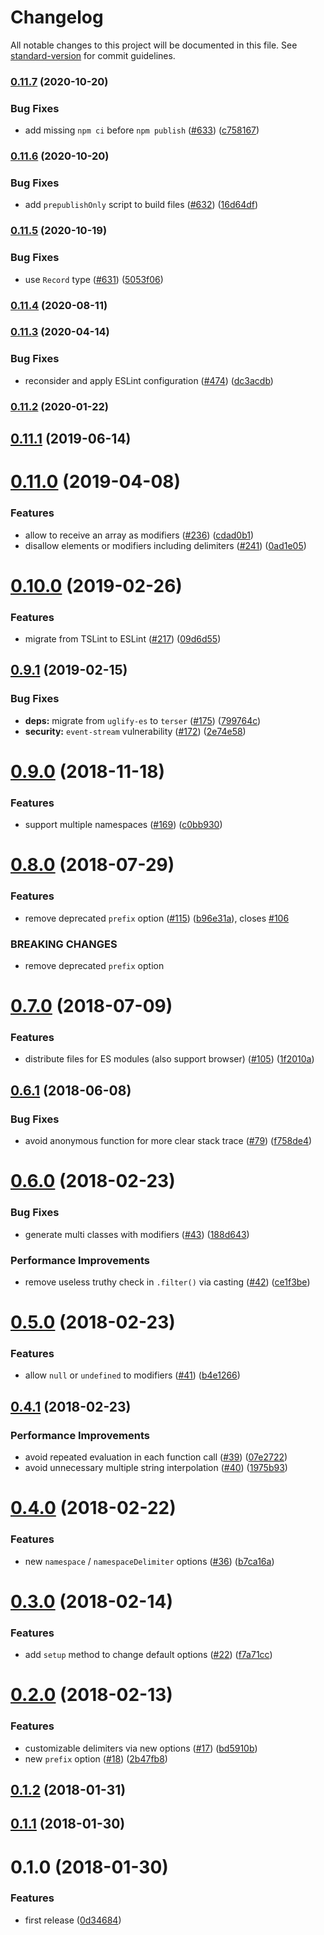 # Changelog

All notable changes to this project will be documented in this file. See [standard-version](https://github.com/conventional-changelog/standard-version) for commit guidelines.

### [0.11.7](https://github.com/ybiquitous/bem-ts/compare/v0.11.6...v0.11.7) (2020-10-20)

### Bug Fixes

- add missing `npm ci` before `npm publish` ([#633](https://github.com/ybiquitous/bem-ts/issues/633)) ([c758167](https://github.com/ybiquitous/bem-ts/commit/c7581676b6ce01a35d3d3ffefc7eda445958e6ba))

### [0.11.6](https://github.com/ybiquitous/bem-ts/compare/v0.11.5...v0.11.6) (2020-10-20)

### Bug Fixes

- add `prepublishOnly` script to build files ([#632](https://github.com/ybiquitous/bem-ts/issues/632)) ([16d64df](https://github.com/ybiquitous/bem-ts/commit/16d64dfbfe738483e2fd304c0e135085cada8b79))

### [0.11.5](https://github.com/ybiquitous/bem-ts/compare/v0.11.4...v0.11.5) (2020-10-19)

### Bug Fixes

- use `Record` type ([#631](https://github.com/ybiquitous/bem-ts/issues/631)) ([5053f06](https://github.com/ybiquitous/bem-ts/commit/5053f06de58541d836e9e78c1cdc729df3770f8a))

### [0.11.4](https://github.com/ybiquitous/bem-ts/compare/v0.11.3...v0.11.4) (2020-08-11)

### [0.11.3](https://github.com/ybiquitous/bem-ts/compare/v0.11.2...v0.11.3) (2020-04-14)

### Bug Fixes

- reconsider and apply ESLint configuration ([#474](https://github.com/ybiquitous/bem-ts/issues/474)) ([dc3acdb](https://github.com/ybiquitous/bem-ts/commit/dc3acdbddcc4bbe5f545dc8d8f31e79f46f3b048))

### [0.11.2](https://github.com/ybiquitous/bem-ts/compare/v0.11.1...v0.11.2) (2020-01-22)

<a name="0.11.1"></a>

## [0.11.1](https://github.com/ybiquitous/bem-ts/compare/v0.11.0...v0.11.1) (2019-06-14)

<a name="0.11.0"></a>

# [0.11.0](https://github.com/ybiquitous/bem-ts/compare/v0.10.0...v0.11.0) (2019-04-08)

### Features

- allow to receive an array as modifiers ([#236](https://github.com/ybiquitous/bem-ts/issues/236)) ([cdad0b1](https://github.com/ybiquitous/bem-ts/commit/cdad0b1))
- disallow elements or modifiers including delimiters ([#241](https://github.com/ybiquitous/bem-ts/issues/241)) ([0ad1e05](https://github.com/ybiquitous/bem-ts/commit/0ad1e05))

<a name="0.10.0"></a>

# [0.10.0](https://github.com/ybiquitous/bem-ts/compare/v0.9.1...v0.10.0) (2019-02-26)

### Features

- migrate from TSLint to ESLint ([#217](https://github.com/ybiquitous/bem-ts/issues/217)) ([09d6d55](https://github.com/ybiquitous/bem-ts/commit/09d6d55))

<a name="0.9.1"></a>

## [0.9.1](https://github.com/ybiquitous/bem-ts/compare/v0.9.0...v0.9.1) (2019-02-15)

### Bug Fixes

- **deps:** migrate from `uglify-es` to `terser` ([#175](https://github.com/ybiquitous/bem-ts/issues/175)) ([799764c](https://github.com/ybiquitous/bem-ts/commit/799764c))
- **security:** `event-stream` vulnerability ([#172](https://github.com/ybiquitous/bem-ts/issues/172)) ([2e74e58](https://github.com/ybiquitous/bem-ts/commit/2e74e58))

<a name="0.9.0"></a>

# [0.9.0](https://github.com/ybiquitous/bem-ts/compare/v0.8.0...v0.9.0) (2018-11-18)

### Features

- support multiple namespaces ([#169](https://github.com/ybiquitous/bem-ts/issues/169)) ([c0bb930](https://github.com/ybiquitous/bem-ts/commit/c0bb930))

<a name="0.8.0"></a>

# [0.8.0](https://github.com/ybiquitous/bem-ts/compare/v0.7.0...v0.8.0) (2018-07-29)

### Features

- remove deprecated `prefix` option ([#115](https://github.com/ybiquitous/bem-ts/issues/115)) ([b96e31a](https://github.com/ybiquitous/bem-ts/commit/b96e31a)), closes [#106](https://github.com/ybiquitous/bem-ts/issues/106)

### BREAKING CHANGES

- remove deprecated `prefix` option

<a name="0.7.0"></a>

# [0.7.0](https://github.com/ybiquitous/bem-ts/compare/v0.6.1...v0.7.0) (2018-07-09)

### Features

- distribute files for ES modules (also support browser) ([#105](https://github.com/ybiquitous/bem-ts/issues/105)) ([1f2010a](https://github.com/ybiquitous/bem-ts/commit/1f2010a))

<a name="0.6.1"></a>

## [0.6.1](https://github.com/ybiquitous/bem-ts/compare/v0.6.0...v0.6.1) (2018-06-08)

### Bug Fixes

- avoid anonymous function for more clear stack trace ([#79](https://github.com/ybiquitous/bem-ts/issues/79)) ([f758de4](https://github.com/ybiquitous/bem-ts/commit/f758de4))

<a name="0.6.0"></a>

# [0.6.0](https://github.com/ybiquitous/bem-ts/compare/v0.5.0...v0.6.0) (2018-02-23)

### Bug Fixes

- generate multi classes with modifiers ([#43](https://github.com/ybiquitous/bem-ts/issues/43)) ([188d643](https://github.com/ybiquitous/bem-ts/commit/188d643))

### Performance Improvements

- remove useless truthy check in `.filter()` via casting ([#42](https://github.com/ybiquitous/bem-ts/issues/42)) ([ce1f3be](https://github.com/ybiquitous/bem-ts/commit/ce1f3be))

<a name="0.5.0"></a>

# [0.5.0](https://github.com/ybiquitous/bem-ts/compare/v0.4.1...v0.5.0) (2018-02-23)

### Features

- allow `null` or `undefined` to modifiers ([#41](https://github.com/ybiquitous/bem-ts/issues/41)) ([b4e1266](https://github.com/ybiquitous/bem-ts/commit/b4e1266))

<a name="0.4.1"></a>

## [0.4.1](https://github.com/ybiquitous/bem-ts/compare/v0.4.0...v0.4.1) (2018-02-23)

### Performance Improvements

- avoid repeated evaluation in each function call ([#39](https://github.com/ybiquitous/bem-ts/issues/39)) ([07e2722](https://github.com/ybiquitous/bem-ts/commit/07e2722))
- avoid unnecessary multiple string interpolation ([#40](https://github.com/ybiquitous/bem-ts/issues/40)) ([1975b93](https://github.com/ybiquitous/bem-ts/commit/1975b93))

<a name="0.4.0"></a>

# [0.4.0](https://github.com/ybiquitous/bem-ts/compare/v0.3.0...v0.4.0) (2018-02-22)

### Features

- new `namespace` / `namespaceDelimiter` options ([#36](https://github.com/ybiquitous/bem-ts/issues/36)) ([b7ca16a](https://github.com/ybiquitous/bem-ts/commit/b7ca16a))

<a name="0.3.0"></a>

# [0.3.0](https://github.com/ybiquitous/bem-ts/compare/v0.2.0...v0.3.0) (2018-02-14)

### Features

- add `setup` method to change default options ([#22](https://github.com/ybiquitous/bem-ts/issues/22)) ([f7a71cc](https://github.com/ybiquitous/bem-ts/commit/f7a71cc))

<a name="0.2.0"></a>

# [0.2.0](https://github.com/ybiquitous/bem-ts/compare/v0.1.2...v0.2.0) (2018-02-13)

### Features

- customizable delimiters via new options ([#17](https://github.com/ybiquitous/bem-ts/issues/17)) ([bd5910b](https://github.com/ybiquitous/bem-ts/commit/bd5910b))
- new `prefix` option ([#18](https://github.com/ybiquitous/bem-ts/issues/18)) ([2b47fb8](https://github.com/ybiquitous/bem-ts/commit/2b47fb8))

<a name="0.1.2"></a>

## [0.1.2](https://github.com/ybiquitous/bem-ts/compare/v0.1.1...v0.1.2) (2018-01-31)

<a name="0.1.1"></a>

## [0.1.1](https://github.com/ybiquitous/bem-ts/compare/v0.1.0...v0.1.1) (2018-01-30)

<a name="0.1.0"></a>

# 0.1.0 (2018-01-30)

### Features

- first release ([0d34684](https://github.com/ybiquitous/bem-ts/commit/0d34684))

